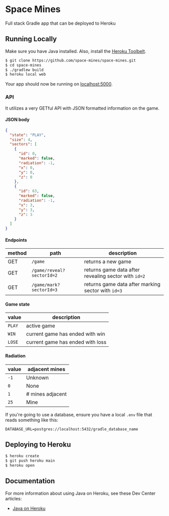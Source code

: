 # Space Mines

Full stack Gradle app that can be deployed to Heroku

## Running Locally

Make sure you have Java installed.  Also, install the [Heroku Toolbelt](https://toolbelt.heroku.com/).

```sh
$ git clone https://github.com/space-mines/space-mines.git
$ cd space-mines
$ ./gradlew build
$ heroku local web
```

Your app should now be running on [localhost:5000](http://localhost:5000/).

### API

It utilizes a very GETful API with JSON formatted information on the game.

#### JSON body
```json
{
  "state": "PLAY",
  "size": 4,
  "sectors": [
    {
      "id": 0,
      "marked": false,
      "radiation": -1,
      "x": 0,
      "y": 0,
      "z": 0
    },
    {
      "id": 63,
      "marked": false,
      "radiation": -1,
      "x": 3,
      "y": 3,
      "z": 3
    }
  ]
}
```

#### Endpoints
| method | path                      | description                                            |
|--------|---------------------------|--------------------------------------------------------|
| GET    | `/game`                   | returns a new game                                     |
| GET    | `/game/reveal?sectorId=2` | returns game data after revealing sector with `id=2`   | |
| GET    | `/game/mark?sectorId=3`   | returns game data after marking sector with `id=3`     |

#### Game state

| value  | description                     |
|--------|---------------------------------|
| `PLAY` | active game                     |
| `WIN`  | current game has ended with win |
| `LOSE` | current game has ended with loss|  

#### Radiation
| value | adjacent mines   |
|-------|------------------|
| `-1`  | Unknown          |
| `0`   | None             |
| `1`   | # mines adjacent |
| `25`  | Mine             |


If you're going to use a database, ensure you have a local `.env` file that reads something like this:

```
DATABASE_URL=postgres://localhost:5432/gradle_database_name
```

## Deploying to Heroku

```sh
$ heroku create
$ git push heroku main
$ heroku open
```

## Documentation

For more information about using Java on Heroku, see these Dev Center articles:

- [Java on Heroku](https://devcenter.heroku.com/categories/java)